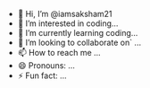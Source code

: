 - 👋 Hi, I’m @iamsaksham21
- 👀 I’m interested in coding...
- 🌱 I’m currently learning coding...
- 💞️ I’m looking to collaborate on` ...
- 📫 How to reach me ...
- 😄 Pronouns: ...
- ⚡ Fun fact: ...

<!---
iamsaksham21/iamsaksham21 is a ✨ special ✨ repository because its `README.md` (this file) appears on your GitHub profile.
You can click the Preview link to take a look at your changes.
--->
